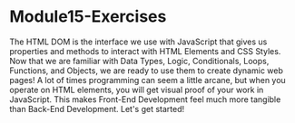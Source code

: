 # Module15-Exercises

The HTML DOM is the interface we use with JavaScript that gives us properties and methods to interact with 
HTML Elements and CSS Styles. Now that we are familiar with Data Types, Logic, Conditionals, Loops, Functions, 
and Objects, we are ready to use them to create dynamic web pages! A lot of times programming can seem a little
arcane, but when you operate on HTML elements, you will get visual proof of your work in JavaScript. This makes
Front-End Development feel much more tangible than Back-End Development. Let's get started!